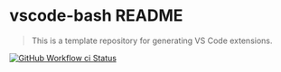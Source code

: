 # vscode-bash README

> This is a template repository for generating VS Code extensions.

[![GitHub Workflow ci Status](https://img.shields.io/github/actions/workflow/status/marcusrbrown/vscode-bash/ci.yaml?branch=main&style=for-the-badge&logo=github%20actions&logoColor=white)](https://github.com/marcusrbrown/vscode-bash/actions?query=workflow%3Aci 'Search GitHub Actions for CI workflow')
